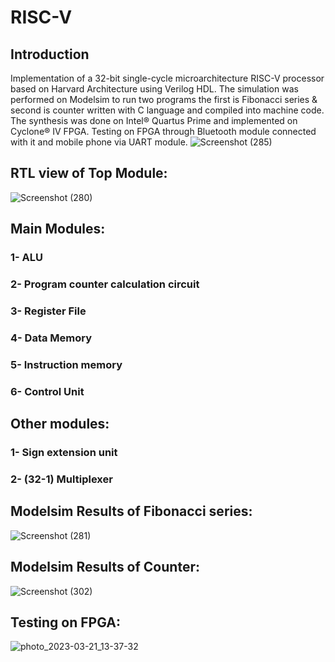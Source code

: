 # RISC-V
## Introduction
Implementation of a 32-bit single-cycle microarchitecture RISC-V processor based on Harvard Architecture using Verilog HDL.
The simulation was performed on Modelsim to run two programs the first is Fibonacci series & second is counter written with C language and compiled into machine code. 
The synthesis was done on Intel® Quartus Prime and implemented on Cyclone® IV FPGA.
Testing on FPGA through Bluetooth module connected with it and mobile phone via UART module.
![Screenshot (285)](https://user-images.githubusercontent.com/102371006/224100404-f1938d91-d56d-44b3-8e47-51e2041fcc7b.png)

## RTL view of Top Module:
![Screenshot (280)](https://user-images.githubusercontent.com/102371006/224103119-f3aefa26-e7e3-4a31-aa27-e14bc2363b08.png)

## Main Modules:
### 1- ALU
### 2- Program counter calculation circuit
### 3- Register File
### 4- Data Memory
### 5- Instruction memory
### 6- Control Unit

## Other modules:
### 1- Sign extension unit
### 2- (32-1) Multiplexer

## Modelsim Results of Fibonacci series:
![Screenshot (281)](https://user-images.githubusercontent.com/102371006/224440190-656529c8-9807-44c1-aac6-689438f7d744.png)

## Modelsim Results of Counter:
![Screenshot (302)](https://user-images.githubusercontent.com/102371006/226504580-5b725a8a-2bb6-4960-b5e8-f5a3fd0b6360.png)

## Testing on FPGA:
![photo_2023-03-21_13-37-32](https://user-images.githubusercontent.com/102371006/226595406-62b60756-4962-4bd1-a480-b504e11f136a.jpg)

